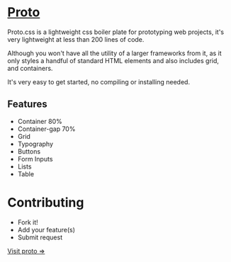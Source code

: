 # [Proto](https://protocss.netlify.com/)

Proto.css is a lightweight css boiler plate for prototyping web projects, it's very lightweight at less than 200 lines of code.

Although you won't have all the utility of a larger frameworks from it, as it only styles a handful of standard HTML elements and also includes grid, and containers.

It's very easy to get started, no compiling or installing needed.

## Features

 * Container 80%
 * Container-gap 70%
 * Grid
 * Typography
 * Buttons
 * Form Inputs
 * Lists
 * Table

 # Contributing
 * Fork it!
 * Add your feature(s)
 * Submit request 


[Visit proto =>](https://protocss.netlify.com)

